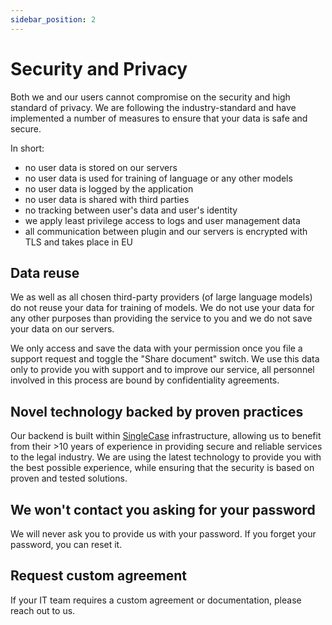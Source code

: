```yaml
---
sidebar_position: 2
---
```


# Security and Privacy

Both we and our users cannot compromise on the security and high standard of
privacy. We are following the industry-standard and have implemented a number
of measures to ensure that your data is safe and secure.

In short:
- no user data is stored on our servers
- no user data is used for training of language or any other models
- no user data is logged by the application
- no user data is shared with third parties
- no tracking between user's data and user's identity
- we apply least privilege access to logs and user management data
- all communication between plugin and our servers is encrypted with TLS and takes place
  in EU

## Data reuse

We as well as all chosen third-party providers (of large language models) do
not reuse your data for training of models. We do not use your data for any
other purposes than providing the service to you and we do not save your data
on our servers.

We only access and save the data with your permission once you file a support
request and toggle the "Share document" switch. We use this data only to
provide you with support and to improve our service, all personnel involved in
this process are bound by confidentiality agreements.

## Novel technology backed by proven practices

Our backend is built within [SingleCase](https://www.singlecase.com/)
infrastructure, allowing us to benefit from their >10 years of experience in
providing secure and reliable services to the legal industry. We are using the
latest technology to provide you with the best possible experience, while
ensuring that the security is based on proven and tested solutions.

## We won't contact you asking for your password

We will never ask you to provide us with your password.
If you forget your password, you can reset it.

## Request custom agreement

If your IT team requires a custom agreement or documentation, please reach out
to us.
